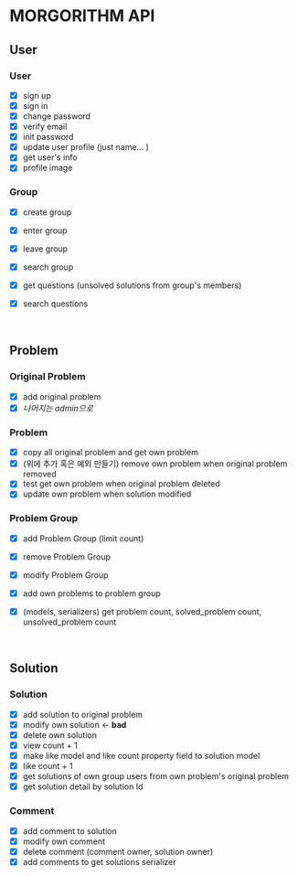 # MORGORITHM API

## User

### User
- [x] sign up
- [x] sign in
- [x] change password
- [x] verify email
- [x] init password
- [x] update user profile (just name... )
- [x] get user's info
- [x] profile image

### Group
- [x] create group
- [x] enter group
- [x] leave group
- [x] search group
- [x] get questions (unsolved solutions from group's members)
- [x] search questions


<br />

## Problem

### Original Problem
- [x] add original problem
- [x] *<span styles="color: #DDD;">나머지는 admin으로</span>*

### Problem
- [x] copy all original problem and get own problem
- [x] (위에 추가 혹은 예외 만들기) remove own problem when original problem removed
- [x] test get own problem when original problem deleted
- [x] update own problem when solution modified

### Problem Group
- [x] add Problem Group (limit count)
- [x] remove Problem Group
- [x] modify Problem Group
- [x] add own problems to problem group
- [x] (models, serializers) get problem count, solved_problem count, unsolved_problem count


<br />

## Solution

### Solution
- [x] add solution to original problem
- [x] modify own solution <- **bad**
- [x] delete own solution
- [x] view count + 1
- [x] make like model and like count property field to solution model
- [x] like count + 1
- [x] get solutions of own group users from own problem's original problem
- [x] get solution detail by solution Id

### Comment
- [x] add comment to solution
- [x] modify own comment
- [x] delete comment (comment owner, solution owner)
- [x] add comments to get solutions serializer